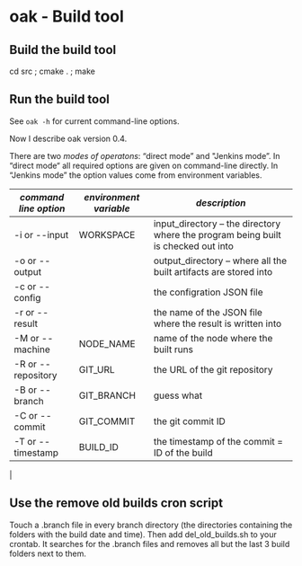 oak - Build tool
================

Build the build tool
--------------------

cd src ; cmake . ; make


Run the build tool
------------------

See ```oak -h``` for current command-line options.

Now I describe oak version 0.4.

There are two *modes of operatons*: “direct mode” and "Jenkins mode”. In “direct mode“ all required options are given on command-line directly. In “Jenkins mode” the option values come from environment variables.


| *command line option* | *environment variable* | *description* |
|-----------------------|------------------------|---------------|
| -i  or  --input       | WORKSPACE              |  input_directory – the directory where the program being built is checked out into |
| -o  or  --output      |                        |  output_directory – where all the built artifacts are stored into |
| -c  or  --config      |                        |  the configration JSON file |
| -r  or  --result      |                        |  the name of the JSON file where the result is written into |
| -M  or  --machine     | NODE_NAME              |  name of the node where the built runs |
| -R  or  --repository  | GIT_URL                |  the URL of the git repository |
| -B  or  --branch      | GIT_BRANCH             |  guess what |
| -C  or  --commit      | GIT_COMMIT             |  the git commit ID |
| -T  or  --timestamp   | BUILD_ID               |  the timestamp of the commit = ID of the build |
| 


Use the remove old builds cron script
-------------------------------------

Touch a .branch file in every branch directory (the directories containing the folders with the build date and time). Then add del_old_builds.sh to your crontab. It searches for the .branch files and removes all but the last 3 build folders next to them.

